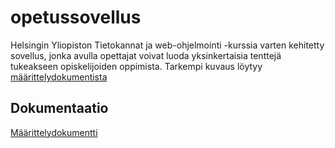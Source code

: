 # opetussovellus

Helsingin Yliopiston Tietokannat ja web-ohjelmointi -kurssia varten kehitetty sovellus, jonka avulla 
opettajat voivat luoda yksinkertaisia tenttejä tukeakseen opiskelijoiden oppimista. Tarkempi kuvaus löytyy [määrittelydokumentista](https://github.com/ThomasGrundstrom/opetussovellus/blob/main/dokumentaatio/maarittelydokumentti.md)


## Dokumentaatio

[Määrittelydokumentti](https://github.com/ThomasGrundstrom/opetussovellus/blob/main/dokumentaatio/maarittelydokumentti.md)

